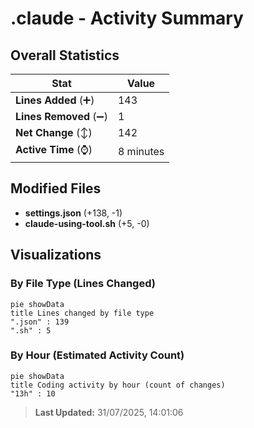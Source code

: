 # .claude - Activity Summary 

## Overall Statistics

| Stat                   | Value                                                             |
| ---------------------- | ----------------------------------------------------------------- |
| **Lines Added** (➕)   | 143                                          |
| **Lines Removed** (➖) | 1                                        |
| **Net Change** (↕)    | 142                |
| **Active Time** (⌚)   | 8 minutes |


## Modified Files
- **settings.json** (+138, -1)
- **claude-using-tool.sh** (+5, -0)

## Visualizations

### By File Type (Lines Changed)

```mermaid
pie showData
title Lines changed by file type
".json" : 139
".sh" : 5
```

### By Hour (Estimated Activity Count)

```mermaid
pie showData
title Coding activity by hour (count of changes)
"13h" : 10
```


> **Last Updated:** 31/07/2025, 14:01:06